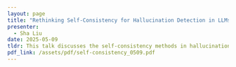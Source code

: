 ```yaml
---
layout: page
title: "Rethinking Self-Consistency for Hallucination Detection in LLMs"
presenter:
  - Sha Liu
date: 2025-05-09
tldr: This talk discusses the self-consistency methods in hallucination detection.
pdf_link: /assets/pdf/self-consistency_0509.pdf
---
```


